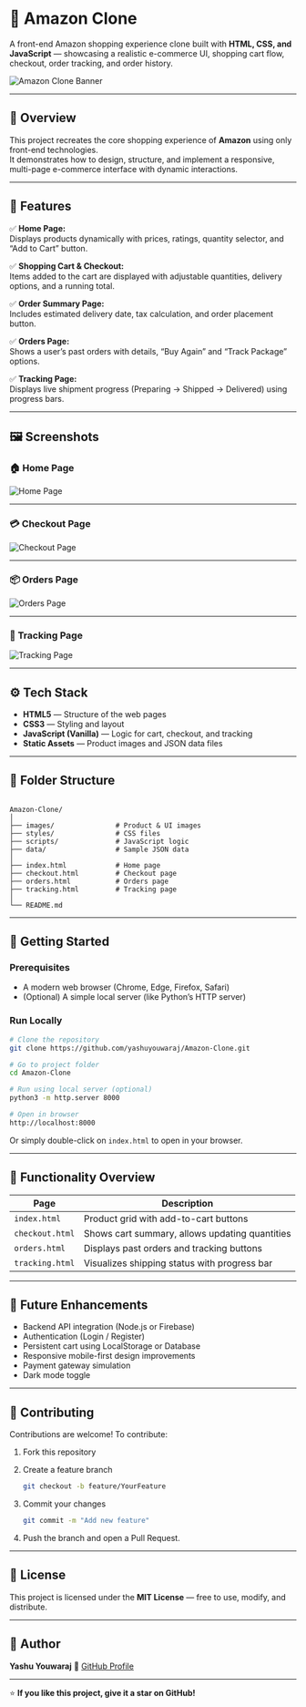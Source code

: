 
# 🛒 Amazon Clone

A front-end Amazon shopping experience clone built with **HTML, CSS, and JavaScript** — showcasing a realistic e-commerce UI, shopping cart flow, checkout, order tracking, and order history.

![Amazon Clone Banner](./Screenshot%202025-10-30%20214445.png)

---

## 📖 Overview

This project recreates the core shopping experience of **Amazon** using only front-end technologies.  
It demonstrates how to design, structure, and implement a responsive, multi-page e-commerce interface with dynamic interactions.

---

## 🧩 Features

✅ **Home Page:**  
Displays products dynamically with prices, ratings, quantity selector, and “Add to Cart” button.  

✅ **Shopping Cart & Checkout:**  
Items added to the cart are displayed with adjustable quantities, delivery options, and a running total.  

✅ **Order Summary Page:**  
Includes estimated delivery date, tax calculation, and order placement button.

✅ **Orders Page:**  
Shows a user’s past orders with details, “Buy Again” and “Track Package” options.

✅ **Tracking Page:**  
Displays live shipment progress (Preparing → Shipped → Delivered) using progress bars.

---

## 🖼️ Screenshots

### 🏠 Home Page
![Home Page](./Screenshot%202025-10-30%20214445.png)

---

### 💳 Checkout Page
![Checkout Page](./Screenshot%202025-10-30%20214512.png)

---

### 📦 Orders Page
![Orders Page](./Screenshot%202025-10-30%20214536.png)

---

### 🚚 Tracking Page
![Tracking Page](./Screenshot%202025-10-30%20214553.png)

---

## ⚙️ Tech Stack

- **HTML5** — Structure of the web pages  
- **CSS3** — Styling and layout  
- **JavaScript (Vanilla)** — Logic for cart, checkout, and tracking  
- **Static Assets** — Product images and JSON data files  

---

## 📁 Folder Structure

```

Amazon-Clone/
│
├── images/               # Product & UI images
├── styles/               # CSS files
├── scripts/              # JavaScript logic
├── data/                 # Sample JSON data
│
├── index.html            # Home page
├── checkout.html         # Checkout page
├── orders.html           # Orders page
├── tracking.html         # Tracking page
│
└── README.md

````

---

## 🚀 Getting Started

### Prerequisites
- A modern web browser (Chrome, Edge, Firefox, Safari)
- (Optional) A simple local server (like Python’s HTTP server)

### Run Locally

```bash
# Clone the repository
git clone https://github.com/yashuyouwaraj/Amazon-Clone.git

# Go to project folder
cd Amazon-Clone

# Run using local server (optional)
python3 -m http.server 8000

# Open in browser
http://localhost:8000
````

Or simply double-click on `index.html` to open in your browser.

---

## 🧮 Functionality Overview

| Page            | Description                                    |
| --------------- | ---------------------------------------------- |
| `index.html`    | Product grid with add-to-cart buttons          |
| `checkout.html` | Shows cart summary, allows updating quantities |
| `orders.html`   | Displays past orders and tracking buttons      |
| `tracking.html` | Visualizes shipping status with progress bar   |

---

## 🧱 Future Enhancements

* Backend API integration (Node.js or Firebase)
* Authentication (Login / Register)
* Persistent cart using LocalStorage or Database
* Responsive mobile-first design improvements
* Payment gateway simulation
* Dark mode toggle

---

## 🤝 Contributing

Contributions are welcome!
To contribute:

1. Fork this repository
2. Create a feature branch

   ```bash
   git checkout -b feature/YourFeature
   ```
3. Commit your changes

   ```bash
   git commit -m "Add new feature"
   ```
4. Push the branch and open a Pull Request.

---

## 🪪 License

This project is licensed under the **MIT License** — free to use, modify, and distribute.

---

## 👤 Author

**Yashu Youwaraj**
🔗 [GitHub Profile](https://github.com/yashuyouwaraj)

---

⭐ **If you like this project, give it a star on GitHub!**

```
